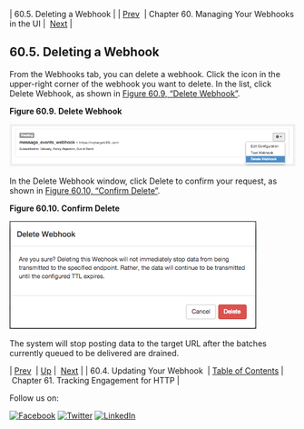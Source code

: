 | 60.5. Deleting a Webhook |
| [Prev](web-ui.webhooks.update.php)  | Chapter 60. Managing Your Webhooks in the UI |  [Next](engagement_tracking_http.php) |

## 60.5. Deleting a Webhook

From the Webhooks tab, you can delete a webhook. Click the icon in the upper-right corner of the webhook you want to delete. In the list, click Delete Webhook, as shown in [Figure 60.9, “Delete Webhook”](web-ui.webhooks.delete.php#figure_delete_webhook "Figure 60.9. Delete Webhook").

<a name="figure_delete_webhook"></a>

**Figure 60.9. Delete Webhook**

![Delete Webhook](images/delete_webhook.png)

In the Delete Webhook window, click Delete to confirm your request, as shown in [Figure 60.10, “Confirm Delete”](web-ui.webhooks.delete.php#figure_confirm_delete "Figure 60.10. Confirm Delete").

<a name="figure_confirm_delete"></a>

**Figure 60.10. Confirm Delete**

![Confirm Delete](images/confirm_delete.png)

The system will stop posting data to the target URL after the batches currently queued to be delivered are drained.

| [Prev](web-ui.webhooks.update.php)  | [Up](web-ui.webhooks.php) |  [Next](engagement_tracking_http.php) |
| 60.4. Updating Your Webhook  | [Table of Contents](index.php) |  Chapter 61. Tracking Engagement for HTTP |

Follow us on:

[![Facebook](https://support.messagesystems.com/images/icon-facebook.png)](http://www.facebook.com/messagesystems) [![Twitter](https://support.messagesystems.com/images/icon-twitter.png)](http://twitter.com/#!/MessageSystems) [![LinkedIn](https://support.messagesystems.com/images/icon-linkedin.png)](http://www.linkedin.com/company/message-systems)